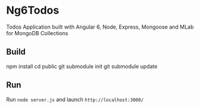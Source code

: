 # Ng6Todos

Todos Application built with Angular 6, Node, Express, Mongoose and MLab for MongoDB Collections

## Build

npm install
cd public
git submodule init
git submodule update

## Run
Run `node server.js` and launch `http://localhost:3000/`
